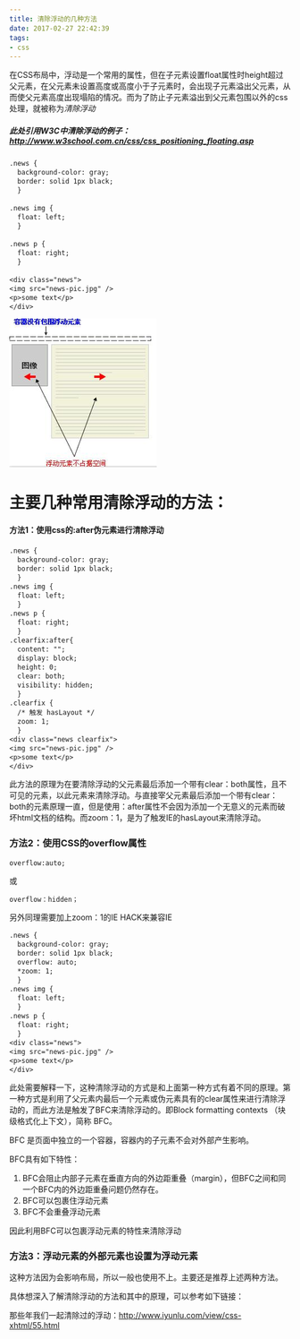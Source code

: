 ```yaml
---
title: 清除浮动的几种方法
date: 2017-02-27 22:42:39
tags:
- css
---
```

在CSS布局中，浮动是一个常用的属性，但在子元素设置float属性时height超过父元素，在父元素未设置高度或高度小于子元素时，会出现子元素溢出父元素，从而使父元素高度出现塌陷的情况。而为了防止子元素溢出到父元素包围以外的css处理，就被称为*清除浮动*
<!-- more -->

##### 此处引用W3C中清除浮动的例子：http://www.w3school.com.cn/css/css_positioning_floating.asp

	.news {
	  background-color: gray;
	  border: solid 1px black;
	  }

	.news img {
	  float: left;
	  }

	.news p {
	  float: right;
	  }

	<div class="news">
	<img src="news-pic.jpg" />
	<p>some text</p>
	</div>

![timberland](/img/css-float-1.jpg)
<br/>
# 主要几种常用清除浮动的方法：

#### 方法1：使用css的:after伪元素进行清除浮动

	.news {
	  background-color: gray;
	  border: solid 1px black;
	  }
	.news img {
	  float: left;
	  }
	.news p {
	  float: right;
	  }
	.clearfix:after{
	  content: "";
	  display: block;
	  height: 0;
	  clear: both;
	  visibility: hidden;  
	  }
	.clearfix {
	  /* 触发 hasLayout */
	  zoom: 1;
	  }
	<div class="news clearfix">
	<img src="news-pic.jpg" />
	<p>some text</p>
	</div>

此方法的原理为在要清除浮动的父元素最后添加一个带有clear：both属性，且不可见的元素，以此元素来清除浮动。与直接宰父元素最后添加一个带有clear：both的元素原理一直，但是使用：after属性不会因为添加一个无意义的元素而破坏html文档的结构。而zoom：1，是为了触发IE的hasLayout来清除浮动。

### 方法2：使用CSS的overflow属性

	overflow:auto;

或

	overflow：hidden；

另外同理需要加上zoom：1的IE HACK来兼容IE


	.news {
	  background-color: gray;
	  border: solid 1px black;
	  overflow: auto;
	  *zoom: 1;
	  }
	.news img {
	  float: left;
	  }
	.news p {
	  float: right;
	  }
	<div class="news">
	<img src="news-pic.jpg" />
	<p>some text</p>
	</div>

此处需要解释一下，这种清除浮动的方式是和上面第一种方式有着不同的原理。第一种方式是利用了父元素内最后一个元素或伪元素具有的clear属性来进行清除浮动的，而此方法是触发了BFC来清除浮动的。即Block formatting contexts （块级格式化上下文），简称 BFC。

BFC 是页面中独立的一个容器，容器内的子元素不会对外部产生影响。

BFC具有如下特性：

1. BFC会阻止内部子元素在垂直方向的外边距重叠（margin），但BFC之间和同一个BFC内的外边距重叠问题仍然存在。
2. BFC可以包裹住浮动元素
3. BFC不会重叠浮动元素

因此利用BFC可以包裹浮动元素的特性来清除浮动

### 方法3：浮动元素的外部元素也设置为浮动元素

这种方法因为会影响布局，所以一般也使用不上。主要还是推荐上述两种方法。

具体想深入了解清除浮动的方法和其中的原理，可以参考如下链接：

那些年我们一起清除过的浮动：http://www.iyunlu.com/view/css-xhtml/55.html

